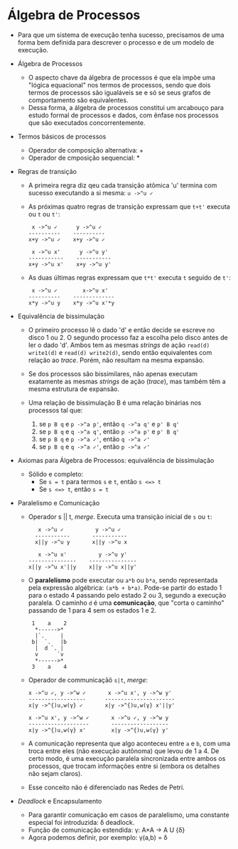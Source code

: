 Álgebra de Processos
=====================

- Para que um sistema de execução tenha sucesso, precisamos de uma forma bem
  definida para descrever o processo e de um modelo de execução.

- Álgebra de Processos
  - O aspecto chave da álgebra de processos é que ela impõe uma "lógica
    equacional" nos termos de processos, sendo que dois termos de processos
    são igualáveis se e só se seus grafos de comportamento são equivalentes.
  - Dessa forma, a álgebra de processos constitui um arcabouço para estudo
    formal de processos e dados, com ênfase nos processos que são executados
    concorrentemente.

- Termos básicos de processos
  - Operador de composição alternativa: +
  - Operador de cmposição sequencial: *

- Regras de transição
  - A primeira regra diz qeu cada transição atômica 'u' termina com sucesso
    executando a si mesma: `u ->^u ✓`

  - As próximas quatro regras de transição expressam que `t+t'` executa
    ou `t` ou `t'`:
    ```
     x ->^u ✓      y ->^u ✓
    ----------    ----------
    x+y ->^u ✓    x+y ->^u ✓

     x ->^u x'      y ->^u y'
    -----------    -----------
    x+y ->^u x'    x+y ->^u y'
    ```

  - As duas últimas regras expressam que `t*t'` executa `t` seguido de `t'`:
    ```
     x ->^u ✓        x->^u x'
    ----------    -------------
    x*y ->^u y    x*y ->^u x'*y
    ```

- Equivalência de bissimulação
  - O primeiro processo lê o dado 'd' e então decide se escreve no disco 1 ou 2.
    O segundo processo faz a escolha pelo disco antes de ler o dado 'd'. Ambos
    tem as mesmas *strings* de ação `read(d) write1(d)` e `read(d) write2(d)`,
    sendo então equivalentes com relação ao *trace*. Porém, não resultam na
    mesma expansão.

  - Se dos processos são bissimilares, não apenas executam exatamente as mesmas
    *strings* de ação (*trace*), mas também têm a mesma estrutura de expansão.

  - Uma relação de bissimulação B é uma relação binárias nos processos tal que:
    1. se `p B q` e `p ->^a p'`, então `q ->^a q'` e `p' B q'`
    2. se `p B q` e `q ->^a q'`, então `p ->^a p'` e `p' B q'`
    3. se `p B q` e `p ->^a ✓'`, então `q ->^a ✓'`
    4. se `p B q` e `q ->^a ✓'`, então `p ->^a ✓'`

- Axiomas para Álgebra de Processos: equivalência de bissimulação
  - Sólido e completo:
    - Se `s = t` para termos `s` e `t`, então `s <=> t`
    - Se `s <=> t`, então `s = t`

- Paralelismo e Comunicação
  - Operador s || t, *merge*. Executa uma transição inicial de `s` ou `t`:
    ```
       x ->^u ✓          y ->^u ✓
      -----------       -----------
      x||y ->^u y       x||y ->^u x

       x ->^u x'          y ->^u y'
    ---------------    ---------------
    x||y ->^u x'||y    x||y ->^u x||y'
    ```

  - O **paralelismo** pode executar ou `a*b` ou `b*a`, sendo representada pela
    expressão algébrica: `(a*b + b*a)`. Pode-se partir do estado 1 para o estado
    4 passando pelo estado 2 ou 3, segundo a execução paralela. O caminho `d`
    é uma **comunicação**, que "corta o caminho" passando de 1 para 4 sem os
    estados 1 e 2.
    ```
     1    a    2
      *------>*
      |`.     |
     b|  `.   |b
      |  d `. |
      v      `v
      *------>*
     3    a    4
    ```

  - Operador de communicaçãõ `s|t`, *merge*:
    ```
    x ->^u ✓, y ->^w ✓       x ->^u x', y ->^w y'
    ------------------      ----------------------
    x|y ->^{)u,w(γ} ✓       x|y ->^{)u,w(γ} x'||y'

    x ->^u x', y ->^w ✓       x ->^u ✓, y ->^w y
    -------------------       ------------------
    x|y ->^{)u,w(γ} x'        x|y ->^{)u,w(γ} y'
    ```

  - A comunicação representa que algo aconteceu entre `a` e `b`, com uma troca
    entre eles (não execução autônoma) que levou de 1 a 4. De certo modo, é uma
    execução paralela sincronizada entre ambos os processos, que trocam
    informações entre si (embora os detalhes não sejam claros).

  - Esse conceito não é diferenciado nas Redes de Petri.

- *Deadlock* e Encapsulamento
  - Para garantir comunicação em casos de paralelismo, uma constante especial
    foi introduzida: δ deadlock.
  - Função de comunicação estendida: γ: A×A -> A U {δ}
  - Agora podemos definir, por exemplo: γ(a,b) = δ

